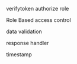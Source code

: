 verifytoken
authorize role

Role Based access control

data validation

response handler

timestamp
